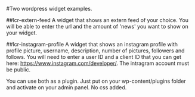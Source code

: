 
#Two wordpress widget examples.

##lcr-extern-feed
A widget that shows an extern feed of your choice. You will be able to enter the url and the amount of 'news' you want to show on your widget.

##lcr-instagram-profile
A widget that shows an instagram profile with profile picture, username, description, number of pictures, followers and follows. You will need to enter a user ID and a client ID that you can get here: https://www.instagram.com/developer/. The intragram account must be public.

You can use both as a plugin. Just put on your wp-content/plugins folder and activate on your admin panel. No css added.
